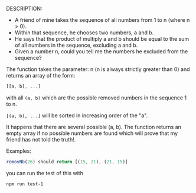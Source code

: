 DESCRIPTION:
- A friend of mine takes the sequence of all numbers from 1 to n (where n > 0).
- Within that sequence, he chooses two numbers, a and b.
- He says that the product of multiply a and b should be equal to the sum of all numbers in the sequence, excluding a and b.
- Given a number n, could you tell me the numbers he excluded from the sequence?

The function takes the parameter: n (n is always strictly greater than 0) and returns an array of the form:

```js
[[a, b], ...]

```
with all `(a, b)` which are the possible removed numbers in the sequence 1 to n.

`[(a, b), ...]`  will be sorted in increasing order of the "a".

It happens that there are several possible (a, b). The function returns an empty array if no possible numbers are found which will prove that my friend has not told the truth!.

Examples:
```js
removNb(26) should return [(15, 21), (21, 15)]
```

 you can run the test of this with
 ```
 npm run test-1
 ```